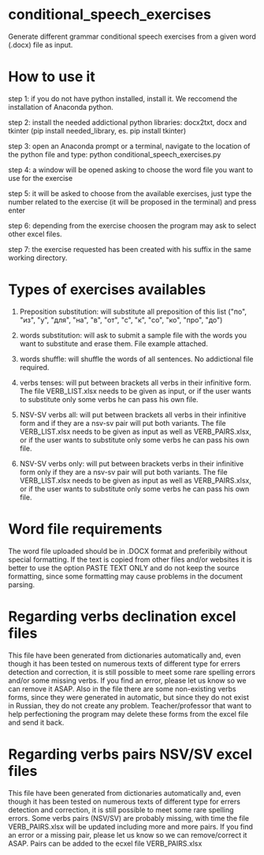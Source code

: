 # conditional_speech_exercises
Generate different grammar conditional speech exercises from a given word (.docx) file as input. 

# How to use it
step 1: if you do not have python installed, install it. We reccomend the installation of Anaconda python.

step 2: install the needed addictional python libraries: docx2txt, docx and tkinter (pip install needed_library, es. pip install tkinter)

step 3: open an Anaconda prompt or a terminal, navigate to the location of the python file and type: python conditional_speech_exercises.py

step 4: a window will be opened asking to choose the word file you want to use for the exercise

step 5: it will be asked to choose from the available exercises, just type the number related to the exercise (it will be proposed in the terminal) and press enter

step 6: depending from the exercise choosen the program may ask to select other excel files. 

step 7: the exercise requested has been created with his suffix in the same working directory. 


# Types of exercises availables

1. Preposition substitution: will substitute all preposition of this list ("по", "из", "у", "для", "на", "в", "от", "с", "к", "со", "ко", "про", "до")

2. words substitution: will ask to submit a sample file with the words you want to substitute and erase them. File example attached.

3. words shuffle: will shuffle the words of all sentences. No addictional file required. 

4. verbs tenses: will put between brackets all verbs in their infinitive form. The file VERB_LIST.xlsx needs to be given as input, or if the user wants to substitute only some verbs he can pass his own file.

5. NSV-SV verbs all: will put between brackets all verbs in their infinitive form and if they are a nsv-sv pair will put both variants. The file VERB_LIST.xlsx needs to be given as input as well as VERB_PAIRS.xlsx, or if the user wants to substitute only some verbs he can pass his own file.

5. NSV-SV verbs only: will put between brackets verbs in their infinitive form only if they are a nsv-sv pair will put both variants. The file VERB_LIST.xlsx needs to be given as input as well as VERB_PAIRS.xlsx, or if the user wants to substitute only some verbs he can pass his own file.


# Word file requirements
The word file uploaded should be in .DOCX format and preferibily without special formatting. If the text is copied from other files and/or websites it is better to use the option PASTE TEXT ONLY and do not keep the source formatting, since some formatting may cause problems in the document parsing.


# Regarding verbs declination excel files
This file have been generated from dictionaries automatically and, even though it has been tested on numerous texts of different type for errers detection and correction, it is still possible to meet some rare spelling errors and/or some missing verbs. If you find an error, please let us know so we can remove it ASAP. Also in the file there are some non-existing verbs forms, since they were generated in automatic, but since they do not exist in Russian, they do not create any problem. Teacher/professor that want to help perfectioning the program may delete these forms from the excel file and send it back.

# Regarding verbs pairs NSV/SV excel files
This file have been generated from dictionaries automatically and, even though it has been tested on numerous texts of different type for errers detection and correction, it is still possible to meet some rare spelling errors. Some verbs pairs (NSV/SV) are probably missing, with time the file VERB_PAIRS.xlsx will be updated including more and more pairs. If you find an error or a missing pair, please let us know so we can remove/correct it ASAP. Pairs can be added to the ecxel file VERB_PAIRS.xlsx 
